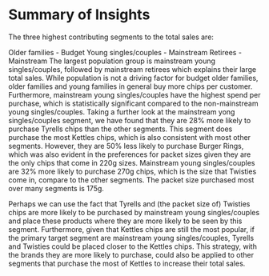 # Summary of Insights
The three highest contributing segments to the total sales are:

Older families - Budget
Young singles/couples - Mainstream
Retirees - Mainstream
The largest population group is mainstream young singles/couples, followed by mainstream retirees which explains their large total sales. While population is not a driving factor for budget older families, older families and young families in general buy more chips per customer. Furthermore, mainstream young singles/couples have the highest spend per purchase, which is statistically significant compared to the non-mainstream young singles/couples. Taking a further look at the mainstream yong singles/couples segment, we have found that they are 28% more likely to purchase Tyrells chips than the other segments. This segment does purchase the most Kettles chips, which is also consistent with most other segments. However, they are 50% less likely to purchase Burger Rings, which was also evident in the preferences for packet sizes given they are the only chips that come in 220g sizes. Mainstream young singles/couples are 32% more likely to purchase 270g chips, which is the size that Twisties come in, compare to the other segments. The packet size purchased most over many segments is 175g.

Perhaps we can use the fact that Tyrells and (the packet size of) Twisties chips are more likely to be purchased by mainstream young singles/couples and place these products where they are more likely to be seen by this segment. Furthermore, given that Kettles chips are still the most popular, if the primary target segment are mainstream young singles/couples, Tyrells and Twisties could be placed closer to the Kettles chips. This strategy, with the brands they are more likely to purchase, could also be applied to other segments that purchase the most of Kettles to increase their total sales.

